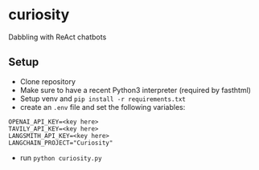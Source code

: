 # curiosity
Dabbling with ReAct chatbots


## Setup
- Clone repository
- Make sure to have a recent Python3 interpreter (required by fasthtml)
- Setup venv and `pip install -r requirements.txt`
- create an `.env` file and set the following variables:
```
OPENAI_API_KEY=<key here>
TAVILY_API_KEY=<key here>
LANGSMITH_API_KEY=<key here>
LANGCHAIN_PROJECT="Curiosity"
```
- run `python curiosity.py`
